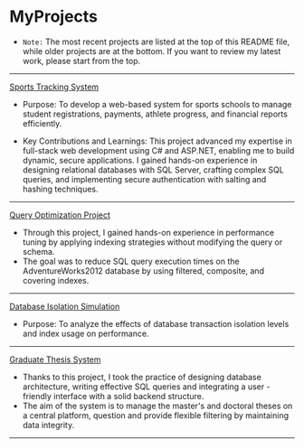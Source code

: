 # MyProjects
- `Note:` The most recent projects are listed at the top of this README file, while older projects are at the bottom. If you want to review my latest work, please start from the top.
---

[Sports Tracking System](https://github.com/mehmettguzell/MyProjects/tree/main/Sports_Tracking_Web_App)
- Purpose: To develop a web-based system for sports schools to manage student registrations, payments, athlete progress, and financial reports efficiently.

- Key Contributions and Learnings: This project advanced my expertise in full-stack web development using C# and ASP.NET, enabling me to build dynamic, secure applications. I gained hands-on experience in designing relational databases with SQL Server, crafting complex SQL queries, and implementing secure authentication with salting and hashing techniques.
---
[Query Optimization Project](https://github.com/mehmettguzell/MyProjects/tree/main/Query_Optimization)
- Through this project, I gained hands-on experience in performance tuning by applying indexing strategies without modifying the query or schema.
- The goal was to reduce SQL query execution times on the AdventureWorks2012 database by using filtered, composite, and covering indexes.
---
[Database Isolation Simulation](https://github.com/mehmettguzell/MyProjects/tree/main/Database_Isolation_Level) 
- Purpose: To analyze the effects of database transaction isolation levels and index usage on performance.
---
[Graduate Thesis System](https://github.com/mehmettguzell/MyProjects/tree/main/Graduate_Thesis_System) 
- Thanks to this project, I took the practice of designing database architecture, writing effective SQL queries and integrating a user -friendly interface with a solid backend structure.
- The aim of the system is to manage the master's and doctoral theses on a central platform, question and provide flexible filtering by maintaining data integrity.
---

